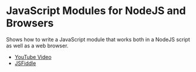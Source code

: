 # JavaScript Modules for NodeJS and Browsers

Shows how to write a JavaScript module that works both in a NodeJS script as well as a web browser.

- [YouTube Video](http://youtu.be/LKQ9vYAhoBo)
- [JSFiddle](http://jsfiddle.net/bswisher/mysRL/)

